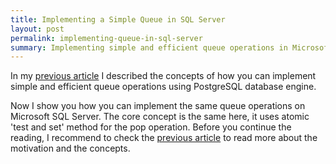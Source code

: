 ```yaml
---
title: Implementing a Simple Queue in SQL Server
layout: post
permalink: implementing-queue-in-sql-server
summary: Implementing simple and efficient queue operations in Microsoft SQL Server. The pop operation uses a common table expression (CTE) to implement an atomic 'test and set' method.
---
```


In my [previous article](/implementing-queue-in-postgresql "Implementing a Simple Queue in PostgreSQL") I described the concepts of how you can implement simple and efficient queue operations using PostgreSQL database engine. 

Now I show you how you can implement the same queue operations on Microsoft SQL Server. The core concept is the same here, it uses atomic 'test and set'  method for the pop operation. Before you continue the reading, I recommend to check the [previous article](/implementing-queue-in-postgresql "Implementing a Simple Queue in PostgreSQL") to read more about the motivation and the concepts.

